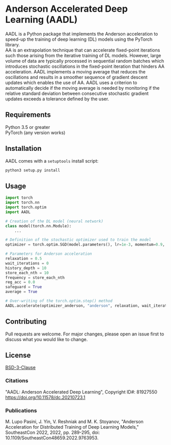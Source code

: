 # Anderson Accelerated Deep Learning (AADL)

AADL is a Python package that implements the Anderson acceleration to speed-up the training of deep learning (DL) models using the PyTorch library.\
AA is an extrapolation technique that can accelerate fixed-point iterations such those arising from the iterative training of DL models. However, large volume of data are typically processed in sequential random batches which introduces stochastic oscillations in the fixed-point iteration that hinders AA acceleration. AADL implements a moving average that reduces the oscillations and results in a smoother sequence of gradient descent updates which enables the use of AA. AADL uses a criterion to automatically decide if the moving average is needed by monitoring if the relative standard deviation between consecutive stochastic gradient updates exceeds a tolerance defined by the user.

## Requirements
Python 3.5 or greater\
PyTorch (any version works)

## Installation

AADL comes with a ```setuptools``` install script:

```python
python3 setup.py install
```

## Usage

```python
import torch
import torch.nn
import torch.optim
import AADL

# Creation of the DL model (neural network)
class model(torch.nn.Module):
	...

# Definition of the stochastic optimizer used to train the model
optimizer = torch.optim.SGD(model.parameters(), lr=1e-3, momentum=0.9, nesterov = True)

# Parameters for Anderson acceleration
relaxation = 0.5
wait_iterations = 0
history_depth = 10
store_each_nth = 10
frequency = store_each_nth
reg_acc = 0.0
safeguard = True
average = True

# Over-writing of the torch.optim.step() method 
AADL.accelerate(optimizer_anderson, "anderson", relaxation, wait_iterations, history_depth, store_each_nth, frequency, reg_acc, average)

```

## Contributing
Pull requests are welcome. For major changes, please open an issue first to discuss what you would like to change.

## License
[BSD-3-Clause](https://spdx.org/licenses/BSD-3-Clause.html)

### Citations
"AADL: Anderson Accelerated Deep Learning", Copyright ID#: 81927550 
https://doi.org/10.11578/dc.20210723.1

### Publications
M. Lupo Pasini, J. Yin, V. Reshniak and M. K. Stoyanov, "Anderson Acceleration for Distributed Training of Deep Learning Models," SoutheastCon 2022, 2022, pp. 289-295, doi: 10.1109/SoutheastCon48659.2022.9763953.


